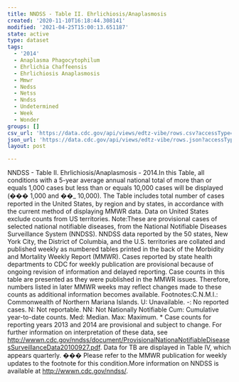 ```yaml
---
title: NNDSS - Table II. Ehrlichiosis/Anaplasmosis
created: '2020-11-10T16:18:44.308141'
modified: '2021-04-25T15:00:13.651187'
state: active
type: dataset
tags:
  - '2014'
  - Anaplasma Phagocytophilum
  - Ehrlichia Chaffeensis
  - Ehrlichiosis Anaplasmosis
  - Mmwr
  - Nedss
  - Netss
  - Nndss
  - Undetermined
  - Week
  - Wonder
groups: []
csv_url: 'https://data.cdc.gov/api/views/edtz-vibe/rows.csv?accessType=DOWNLOAD'
json_url: 'https://data.cdc.gov/api/views/edtz-vibe/rows.json?accessType=DOWNLOAD'
layout: post

---
```

NNDSS - Table II. Ehrlichiosis/Anaplasmosis - 2014.In this Table, all conditions with a 5-year average annual national total of more than or equals 1,000 cases but less than or equals 10,000 cases will be displayed (��� 1,000 and ��_ 10,000). The Table includes total number of cases reported in the United States, by region and by states, in accordance with the current method of displaying MMWR data.  Data on United States exclude counts from US territories. Note:These are provisional cases of selected national notifiable diseases, from the National Notifiable Diseases Surveillance System (NNDSS). NNDSS data reported by the 50 states, New York City, the District of Columbia, and the U.S. territories are collated and published weekly as numbered tables printed in the back of the Morbidity and Mortality Weekly Report (MMWR). Cases reported by state health departments to CDC for weekly publication are provisional because of ongoing revision of information and delayed reporting. Case counts in this table are presented as they were published in the MMWR issues. Therefore, numbers listed in later MMWR weeks may reflect changes made to these counts as additional information becomes available. Footnotes:C.N.M.I.: Commonwealth of Northern Mariana Islands. U: Unavailable.    -: No reported cases.    N: Not reportable.    NN: Not Nationally Notifiable    Cum: Cumulative year-to-date counts.    Med: Median.    Max: Maximum. * Case counts for reporting years 2013 and 2014 are provisional and subject to change. For further information on interpretation of these data, see http://wwwn.cdc.gov/nndss/document/ProvisionalNationaNotifiableDiseasesSurveillanceData20100927.pdf. Data for TB are displayed in Table IV, which appears quarterly. ��� Please refer to the MMWR publication for weekly updates to the footnote for this condition.More information on NNDSS is available at http://wwwn.cdc.gov/nndss/.

